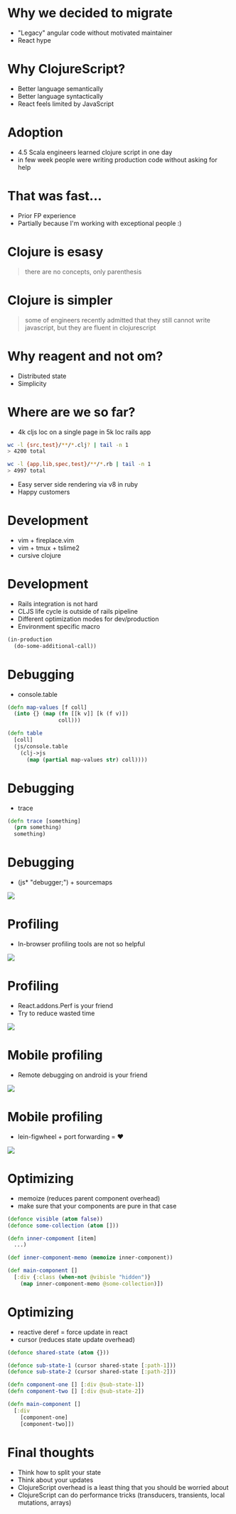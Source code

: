 # Why we decided to migrate

* "Legacy" angular code without motivated maintainer
* React hype

<!--slide-->

# Why ClojureScript?

* Better language semantically
* Better language syntactically
* React feels limited by JavaScript

<!--slide-->

# Adoption

* 4.5 Scala engineers learned clojure script in one day
* in few week people were writing production code without asking for help

<!--slide-->

# That was fast...

* Prior FP experience
* Partially because I'm working with exceptional people :)

<!--slide-->

# Clojure is esasy

> there are no concepts, only parenthesis

<!--slide-->

# Clojure is simpler

> some of engineers recently admitted that they still cannot write javascript, but they are fluent in clojurescript

<!--slide-->

# Why reagent and not om?

* Distributed state
* Simplicity

<!--slide-->

# Where are we so far?

* 4k cljs loc on a single page in 5k loc rails app

```bash
wc -l {src,test}/**/*.clj? | tail -n 1
> 4200 total

wc -l {app,lib,spec,test}/**/*.rb | tail -n 1
> 4997 total
```

* Easy server side rendering via v8 in ruby
* Happy customers

<!--slide-->

# Development

* vim + fireplace.vim
* vim + tmux + tslime2
* cursive clojure

<!--slide-->

# Development

* Rails integration is not hard
* CLJS life cycle is outside of rails pipeline
* Different optimization modes for dev/production
* Environment specific macro

```clojure
(in-production
  (do-some-additional-call))
```

<!--slide-->

# Debugging

* console.table

```clojure
(defn map-values [f coll]
  (into {} (map (fn [[k v]] [k (f v)])
                coll)))

(defn table
  [coll]
  (js/console.table
    (clj->js
      (map (partial map-values str) coll))))
```

<!--slide-->

# Debugging

* trace

```clojure
(defn trace [something]
  (prn something)
  something)
```

<!--slide-->

# Debugging

* (js* "debugger;") + sourcemaps

![](img/chrome-debugger.png)

<!--slide-->

# Profiling

* In-browser profiling tools are not so helpful

![](img/chrome-profiling.png)

<!--slide-->

# Profiling

* React.addons.Perf is your friend
* Try to reduce wasted time

![](img/wasted-perf.png)

<!--slide-->

# Mobile profiling

* Remote debugging on android is your friend

![](https://developer.chrome.com/devtools/docs/remote-debugging/remote-debug-overview.jpg)

<!--slide-->

# Mobile profiling

* lein-figwheel + port forwarding = ❤

![](img/remote-debugger.png)

<!--slide-->

# Optimizing

* memoize (reduces parent component overhead)
* make sure that your components are pure in that case

```clojure
(defonce visible (atom false))
(defonce some-collection (atom []))

(defn inner-compoment [item]
  ...)

(def inner-component-memo (memoize inner-component))

(def main-component []
  [:div {:class (when-not @vibisle "hidden")}
    (map inner-component-memo @some-collection)])
```

<!--slide-->

# Optimizing

* reactive deref = force update in react
* cursor (reduces state update overhead)

```clojure
(defonce shared-state (atom {}))

(defonce sub-state-1 (cursor shared-state [:path-1]))
(defonce sub-state-2 (cursor shared-state [:path-2]))

(defn component-one [] [:div @sub-state-1])
(defn component-two [] [:div @sub-state-2])

(defn main-component []
  [:div
    [component-one]
    [component-two]])
```

<!--slide-->

# Final thoughts

* Think how to split your state
* Think about your updates
* ClojureScript overhead is a least thing that you should be worried about
* ClojureScript can do performance tricks (transducers, transients, local mutations, arrays)
